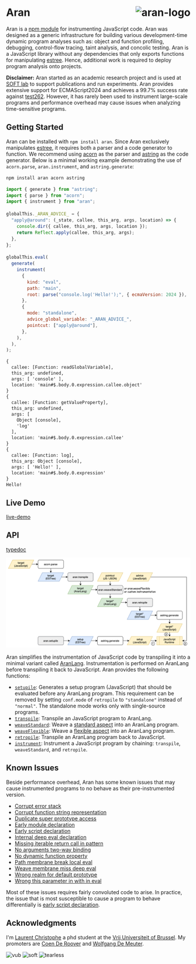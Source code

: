 # Aran <img src="img/aran.png" align="right" alt="aran-logo" title="Aran Linvail the shadow master"/>

Aran is a [npm module](https://www.npmjs.com/package/aran) for instrumenting
JavaScript code. Aran was designed as a generic infrastructure for building
various development-time dynamic program analyses such as: object and function
profiling, debugging, control-flow tracing, taint analysis, and concolic
testing. Aran is a JavaScript library without any dependencies that only exports
functions for manipulating [estree](https://github.com/estree/estree). Hence,
additional work is required to deploy program analysis onto projects.

**Disclaimer:** Aran started as an academic research project and is used at
[SOFT lab](http://soft.vub.ac.be/soft/) to support publications and run
experiments. Aran provides extensive support for ECMAScript2024 and achieves a
99.7% success rate against [test262](https://github.com/tc39/test262). However,
it has rarely been used to instrument large-scale programs and performance
overhead may cause issues when analyzing time-sensitive programs.

## Getting Started

Aran can be installed with `npm install aran`. Since Aran exclusively
manipulates [estree](https://github.com/estree/estree), it requires both a
parser and a code generator to function. We recommend using
[acorn](https://www.npmjs.com/package/acorn) as the parser and
[astring](https://www.npmjs.com/package/astring) as the code generator. Below is
a minimal working example demonstrating the use of `acorn.parse`,
`aran.instrument`, and `astring.generate`:

```sh
npm install aran acorn astring
```

```js
import { generate } from "astring";
import { parse } from "acorn";
import { instrument } from "aran";

globalThis._ARAN_ADVICE_ = {
  "apply@around": (_state, callee, this_arg, args, location) => {
    console.dir({ callee, this_arg, args, location });
    return Reflect.apply(callee, this_arg, args);
  },
};

globalThis.eval(
  generate(
    instrument(
      {
        kind: "eval",
        path: "main",
        root: parse("console.log('Hello!');", { ecmaVersion: 2024 }),
      },
      {
        mode: "standalone",
        advice_global_variable: "_ARAN_ADVICE_",
        pointcut: ["apply@around"],
      },
    ),
  ),
);
```

```
{
  callee: [Function: readGlobalVariable],
  this_arg: undefined,
  args: [ 'console' ],
  location: 'main#$.body.0.expression.callee.object'
}
{
  callee: [Function: getValueProperty],
  this_arg: undefined,
  args: [
    Object [console],
    'log'
  ],
  location: 'main#$.body.0.expression.callee'
}
{
  callee: [Function: log],
  this_arg: Object [console],
  args: [ 'Hello!' ],
  location: 'main#$.body.0.expression'
}
Hello!
```

## Live Demo

[live-demo](https://lachrist.github.io/aran/page/demo/index.html)

## API

[typedoc](https://lachrist.github.io/aran/page/typedoc/modules/index.html)

![Aran's flowchart](img/flowchart.png)

Aran simplifies the instrumentation of JavaScript code by transpiling it into a
minimal variant called
[AranLang](https://lachrist.github.io/aran/page/typedoc/modules/lang_syntax.html).
Instrumentation is performed on AranLang before transpiling it back to
JavaScript. Aran provides the following functions:

- [`setupile`](https://lachrist.github.io/aran/page/typedoc/functions/index.setupile.html):
  Generates a setup program (JavaScript) that should be evaluated before any
  AranLang program. This requirement can be removed by setting `conf.mode` of
  `retropile` to `"standalone"` instead of `"normal"`. The standalone mode works
  only with single-source programs.
- [`transpile`](https://lachrist.github.io/aran/page/typedoc/functions/index.transpile.html):
  Transpile an JavaScript program to AranLang.
- [`weaveStandard`](https://lachrist.github.io/aran/page/typedoc/functions/index.weaveStandard.html):
  Weave a
  [standard aspect](https://lachrist.github.io/aran/page/typedoc/types/weave_standard_aspect.AspectTyping.html)
  into an AranLang program.
- [`weaveFlexible`](https://lachrist.github.io/aran/page/typedoc/functions/index.weaveFlexible.html):
  Weave a
  [flexible aspect](https://lachrist.github.io/aran/page/typedoc/types/weave_flexible_aspect.AspectTyping.html)
  into an AranLang program.
- [`retropile`](https://lachrist.github.io/aran/page/typedoc/functions/index.retropile.html):
  Transpile an AranLang program back to JavaScript.
- [`instrument`](https://lachrist.github.io/aran/page/typedoc/functions/index.instrument.html):
  Instrument a JavaScript program by chaining: `transpile`, `weaveStandard`, and
  `retropile`.

## Known Issues

Beside performance overhead, Aran has some known issues that may cause
instrumented programs to no behave as their pre-instrumented version.

- [Corrupt error stack](./doc/issues/corrupt-error-stack.md)
- [Corrupt function string representation](./doc/issues/corrupt-function-string-representation.md)
- [Duplicate super prototype access](./doc/issues/duplicate-super-prototype-access.md)
- [Early module declaration](./doc/issues/early-module-declaration.md)
- [Early script declaration](./doc/issues/early-script-declaration.md)
- [Internal deep eval declaration](./doc/issues/internal-deep-eval-declaration.md)
- [Missing iterable return call in pattern](./doc/issues/missing-iterable-return-call-in-pattern.md)
- [No arguments two-way binding](./doc/issues/no-arguments-two-way-binding.md)
- [No dynamic function property](./doc/issues/no-dynamic-function-property.md)
- [Path membrane break local eval](./doc/issues/patch-membrane-break-local-eval.md)
- [Weave membrane miss deep eval](./doc/issues/weave-membrane-miss-deep-eval.md)
- [Wrong realm for default prototype](./doc/issues/wrong-realm-for-default-prototype.md)
- [Wrong this parameter in with in eval](./doc/issues/wrong-this-parameter-in-with-in-eval.md)

Most of these issues requires fairly convoluted code to arise. In practice, the
issue that is most susceptible to cause a program to behave differentially is
[early script declaration](./doc/issues/early-script-declaration.md).

## Acknowledgments

I'm [Laurent Christophe](https://soft.vub.ac.be/soft/members/lachrist) a phd
student at the [Vrij Universiteit of Brussel](https://www.vub.ac.be). My
promoters are [Coen De Roover](https://soft.vub.ac.be/soft/members/cderoove) and
[Wolfgang De Meuter](https://soft.vub.ac.be/soft/members/wdmeuter).

![vub](img/vub.png) ![soft](img/soft.png) ![tearless](img/tearless.png)
